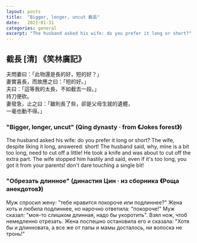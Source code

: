```yaml
---
layout: posts
title:  "Bigger, longer, uncut 截長"
date:   2021-01-31
categories: general
excerpt: "The husband asked his wife: do you prefer it long or short?"
---
```

## 截長 [清] 《笑林廣記》

<pre>
夫問妻曰：「此物還是長的好，短的好？」
妻實喜長，而故應之曰：「短的好。」
夫曰：「這等我的太長，不如截去一段。」
持刀便砍。
妻發急，止之曰：「雖則長了些，卻是父母生就的遺體，
一毫也動不得。」
</pre>

### "Bigger, longer, uncut" (Qing dynasty · from 《Jokes forest》)

<p>
The husband asked his wife: do you prefer it long or short?
The wife, despite liking it long, answered: short!
The husband said, why, mine is a bit too long, need to cut off a little!
He took a knife and was about to cut off the extra part.
The wife stopped him hastily and said, even if it's too long, you got it from your parents! don't dare touching a single bit!
</p>

### "Обрезать длинное" (династия Цин · из сборника 《Роща анекдотов》)

<p>
Муж спросил жену: "тебе нравится покороче или подлиннее?"
Жена хоть и любила подлиннее, но нарочно ответила: "покороче!"
Муж сказал: "моя-то слишком длинная, надо бы укоротить".
Взял нож, чтоб немедленно отрезать.
Жена поспешно остановила его и сказала: "Хотя бы и длинновата, а все же от папы и мамы досталось, ни волоска не тронь!"
</p>